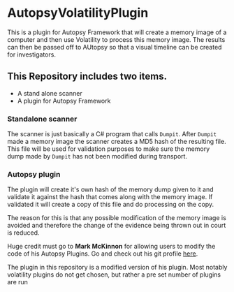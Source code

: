 # AutopsyVolatilityPlugin

This is a plugin for Autopsy Framework that will create a memory image of a computer and then use Volatility to process this memory image. The results can then be passed off to AUtopsy so that a visual timeline can be created for investigators.

## This Repository includes two items.

* A stand alone scanner
* A plugin for Autopsy Framework

### Standalone scanner
The scanner is just basically a C# program that calls `Dumpit`. After `Dumpit` made a memory image the scanner creates a MD5 hash of the resulting file. This file will be used for validation purposes to make sure the memory dump made by `Dumpit` has not been modified during transport.

### Autopsy plugin
The plugin will create it's own hash of the memory dump given to it and validate it against the hash that comes along with the memory image. If validated it will create a copy of this file and do processing on the copy.

The reason for this is that any possible modification of the memory image is avoided and therefore the change of the evidence being thrown out in court is reduced.

Huge credit must go to **Mark McKinnon** for allowing users to modify the code of his Autopsy Plugins. Go and check out his git profile [here](https://github.com/markmckinnon).

The plugin in this repository is a modified version of his plugin. Most notably volatility plugins do not get chosen, but rather a pre set number of plugins are run